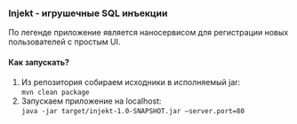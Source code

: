 ### Injekt - игрушечные SQL инъекции
По легенде приложение является наносервисом для регистрации новых пользователей с простым UI.  

#### Как запускать?
1. Из репозитория собираем исходники в исполняемый jar:  
`mvn clean package` 
1. Запускаем приложение на localhost:    
`java -jar target/injekt-1.0-SNAPSHOT.jar –server.port=80`
